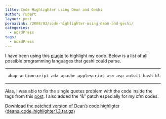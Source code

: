 ```yaml
---
title: Code Highlighter using Dean and Geshi
author: rupert
layout: post
permalink: /2008/02/code-highlighter-using-dean-and-geshi/
categories:
  - WordPress
tags:
  - WordPress
---
```

I have been using this [plugin][1] to highlight my code. Below is a list of all possible programming languages that geshi could parse.

<div class="wp_syntax">
  <table>
    <tr>
      <td class="code">
        <pre class="text" style="font-family:monospace;">abap actionscript ada apache applescript asm asp autoit bash blitzbasic bnf caddcl cadlisp cfdg cfm c_mac c cpp cpp-qt csharp css-gen.cfg css delphi diff div dos dot d eiffel fortran freebasic genero gml groovy haskell html4strict idl ini inno io java5 java javascript latex lisp lua m68k matlab mirc mpasm mysql nsis objc ocaml-brief ocaml oobas oracle8 pascal perl per php-brief php plsql python qbasic rails reg robots ruby sas scheme sdlbasic smalltalk smarty sql tcl text thinbasic tsql vbnet vb vhdl visualfoxpro winbatch xml xpp z80</pre>
      </td>
    </tr>
  </table>
</div>

Alas, I was able to fix the single quotes problem with the code inside the tags from this [post][2]. I also added the &#8220;&&#8221; patch especially for my cfm codes.

[Download the patched version of Dean&#8217;s code highligter (deans\_code\_highlighter1.3.tar.gz)][3]

 [1]: http://www.deanlee.cn/wordpress/code_highlighter_plugin_for_wordpress/
 [2]: http://nevermore.pri.ee/2007/03/08/wordpress-deans-code-highlighter-fixing-single-quotes-inside-code-block/
 [3]: /rupert-downloads/deans_code_highlighter1.3.tar.gz